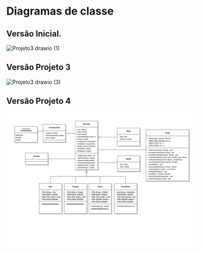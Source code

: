# Diagramas de classe

## Versão Inicial.

![Projeto3 drawio (1)](https://user-images.githubusercontent.com/91166507/197822025-9781c573-8442-42ec-8194-0ea24c4b468c.png)

## Versão Projeto 3

![Projeto3 drawio (3)](https://user-images.githubusercontent.com/91166507/197895481-0522372e-1e74-43a9-9ec7-aaecbb150402.png)

## Versão Projeto 4 

![Projeto4 drawio (3)](https://github.com/DisciplinasProgramacao/projetos-3-4-5-grupo-3/blob/master/docs/diagramas/uml-t4.png)
